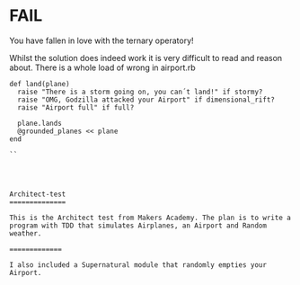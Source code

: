 FAIL
====
You have fallen in love with the ternary operatory!

Whilst the solution does indeed work it is very difficult to read and reason about.
There is a whole load of wrong in airport.rb

```
def land(plane)
  raise "There is a storm going on, you can´t land!" if stormy?
  raise "OMG, Godzilla attacked your Airport" if dimensional_rift?
  raise "Airport full" if full?

  plane.lands
  @grounded_planes << plane
end

``




Architect-test
==============

This is the Architect test from Makers Academy. The plan is to write a program with TDD that simulates Airplanes, an Airport and Random weather.

=============

I also included a Supernatural module that randomly empties your Airport.

